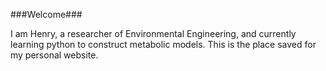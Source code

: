 ###Welcome###

I am Henry, a researcher of Environmental Engineering, and currently learning python to construct metabolic models.
This is the place saved for my personal website.
